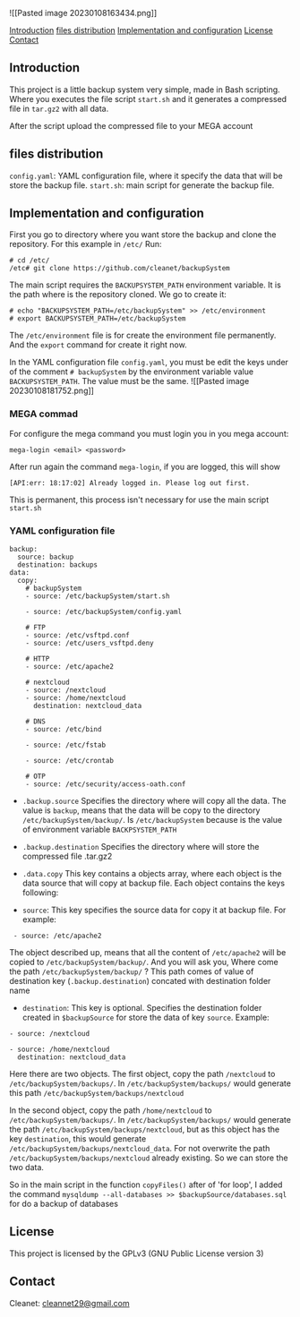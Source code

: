 ![[Pasted image 20230108163434.png]]

[Introduction](https://github.com/cleanet/backupSystem#introduction)
[files distribution](https://github.com/cleanet/backupSystem#how_it_works)
[Implementation and configuration](https://github.com/cleanet/backupSystem#implementation_configuration)
[License](https://github.com/cleanet/backupSystem#license)
[Contact](https://github.com/cleanet/backupSystem#contact)

## Introduction
This project is a little backup system very simple, made in Bash scripting.
Where you executes the file script `start.sh` and it generates a compressed file in `tar.gz2` with all data.

After the script upload the compressed file to your MEGA account

## files distribution
`config.yaml`: YAML configuration file, where it specify the data that will be store the backup file.
`start.sh`: main script for generate the backup file.

## Implementation and configuration
First you go to directory where you want store the backup and clone the repository. For this example in `/etc/`
Run:
```
# cd /etc/
/etc# git clone https://github.com/cleanet/backupSystem
```

The main script requires the `BACKUPSYSTEM_PATH` environment variable. It is the path where is the repository cloned.
We go to create it:
```
# echo "BACKUPSYSTEM_PATH=/etc/backupSystem" >> /etc/environment
# export BACKUPSYSTEM_PATH=/etc/backupSystem
```

The `/etc/environment` file is for create the environment file permanently. And the `export` command for create it right now.

In the YAML configuration file `config.yaml`,  you must be edit the keys under of the comment `# backupSystem` by the environment variable value `BACKUPSYSTEM_PATH`. The value must be the same.
![[Pasted image 20230108181752.png]]

### MEGA commad
For configure the mega command you must login you in you mega account:
```
mega-login <email> <password>
```

After run again the command `mega-login`, if you are logged, this will show
```
[API:err: 18:17:02] Already logged in. Please log out first.
```
This is permanent, this process isn't necessary for use the main script `start.sh`

### YAML configuration file
```
backup:
  source: backup
  destination: backups
data:
  copy:
    # backupSystem
    - source: /etc/backupSystem/start.sh

    - source: /etc/backupSystem/config.yaml

    # FTP
    - source: /etc/vsftpd.conf
    - source: /etc/users_vsftpd.deny

    # HTTP
    - source: /etc/apache2

    # nextcloud
    - source: /nextcloud
    - source: /home/nextcloud
      destination: nextcloud_data

    # DNS
    - source: /etc/bind

    - source: /etc/fstab

    - source: /etc/crontab

    # OTP
    - source: /etc/security/access-oath.conf
```

* `.backup.source`
Specifies the directory where will copy all the data.  The value is `backup`, means that the data will be copy to the directory `/etc/backupSystem/backup/`. Is `/etc/backupSystem` because is the value of environment variable `BACKPSYSTEM_PATH`

* `.backup.destination`
Specifies the directory where will store the compressed file .tar.gz2

* `.data.copy`
This key contains a objects array, where each object is the data source that will copy at backup file.
Each object contains the keys following:
* `source`: This key specifies the source data for copy it at backup file. For example:
```
 - source: /etc/apache2
```
The object described up, means that all the content of `/etc/apache2` will be copied to `/etc/backupSystem/backup/`. 
And you will ask you, Where come the path `/etc/backupSystem/backup/` ? This path comes of value of destination key (`.backup.destination`) concated with destination folder name

* `destination`: This key is optional. Specifies the destination folder created in `$backupSource` for store the data of key `source`. Example:
```
- source: /nextcloud

- source: /home/nextcloud
  destination: nextcloud_data
```

Here there are two objects. The first object, copy the path `/nextcloud` to `/etc/backupSystem/backups/`. In `/etc/backupSystem/backups/` would generate this path `/etc/backupSystem/backups/nextcloud`

In the second object, copy the path `/home/nextcloud` to `/etc/backupSystem/backups/`. In `/etc/backupSystem/backups/` would generate the path `/etc/backupSystem/backups/nextcloud`, but as this object has the key `destination`, this would generate `/etc/backupSystem/backups/nextcloud_data`. For not overwrite the path `/etc/backupSystem/backups/nextcloud` already existing. So we can store the two data.

So in the main script in the function `copyFiles()` after of  'for loop', I added the command `mysqldump --all-databases >> $backupSource/databases.sql` for do a backup of databases

## License
This project is licensed by the GPLv3 (GNU Public License version 3)

## Contact
Cleanet: cleannet29@gmail.com
